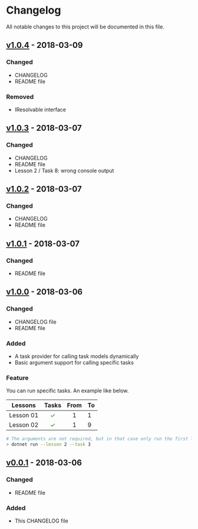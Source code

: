 # Changelog

All notable changes to this project will be documented in this file.

## [v1.0.4] - 2018-03-09

### Changed

*   CHANGELOG
*   README file

### Removed
*   IResolvable interface

## [v1.0.3] - 2018-03-07

### Changed

*   CHANGELOG
*   README file
*   Lesson 2 / Task 8: wrong console output

## [v1.0.2] - 2018-03-07

### Changed

*   CHANGELOG
*   README file

## [v1.0.1] - 2018-03-07

### Changed

*   README file

## [v1.0.0] - 2018-03-06

### Changed

*   CHANGELOG file
*   README file

### Added

*   A task provider for calling task models dynamically
*   Basic argument support for calling specific tasks

### Feature

You can run specific tasks. An example like below.

| Lessons   |                   Tasks                   | From | To  |
| --------- | :---------------------------------------: | :--: | --- |
| Lesson 01 | <span style="color:green">&#10003;</span> |  1   | 1   |
| Lesson 02 | <span style="color:green">&#10003;</span> |  1   | 9   |

```sh
# The arguments are not required, but in that case only run the first lesson's first task
> dotnet run --lesson 2 --task 3
```

## [v0.0.1] - 2018-03-06

### Changed

*   README file

### Added

*   This CHANGELOG file

[v1.0.4]: https://github.com/nandordudas/CsharpCourse/compare/v1.0.4...v1.0.4 'Release: v1.0.4'
[v1.0.3]: https://github.com/nandordudas/CsharpCourse/compare/v1.0.2...v1.0.3 'Release: v1.0.3'
[v1.0.2]: https://github.com/nandordudas/CsharpCourse/compare/v1.0.1...v1.0.2 'Release: v1.0.2'
[v1.0.1]: https://github.com/nandordudas/CsharpCourse/compare/v1.0.0...v1.0.1 'Release: v1.0.1'
[v1.0.0]: https://github.com/nandordudas/CsharpCourse/compare/v0.0.1...v1.0.0 'Release: v1.0.0'
[v0.0.1]: https://github.com/nandordudas/CsharpCourse/releases/tag/v0.0.1 'Release: v0.0.1'
